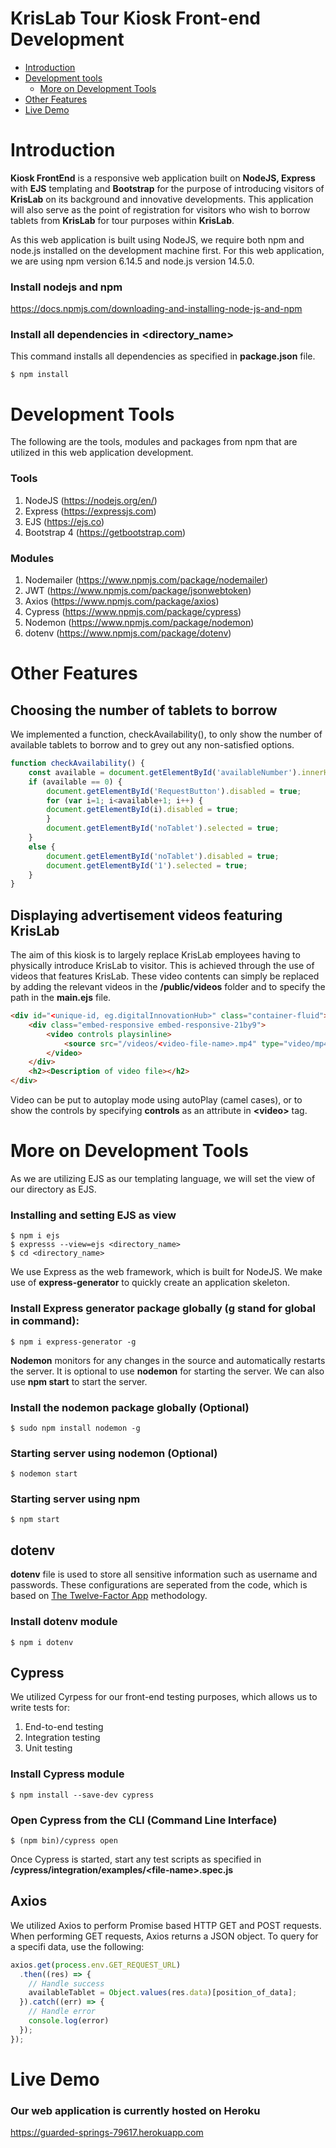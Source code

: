 KrisLab Tour Kiosk Front-end Development
========================================
- [Introduction](#introduction)
- [Development tools](#development-tools)
  - [More on Development Tools](#more-on-development-tools)
- [Other Features](#other-features)
- [Live Demo](#live-demo)


# Introduction
**Kiosk FrontEnd** is a responsive web application built on **NodeJS, Express** with **EJS** templating and **Bootstrap** for the purpose of introducing visitors of **KrisLab** on its background and innovative developments. This application will also serve as the point of registration for visitors who wish to borrow tablets from **KrisLab** for tour purposes within **KrisLab**.

As this web application is built using NodeJS, we require both npm and node.js installed on the development machine first.
For this web application, we are using npm version 6.14.5 and node.js version 14.5.0.
### Install nodejs and npm ###
https://docs.npmjs.com/downloading-and-installing-node-js-and-npm

### Install all dependencies in <directory_name> ###
This command installs all dependencies as specified in **package.json** file.
```shell_session
$ npm install
```

# Development Tools
The following are the tools, modules and packages from npm that are utilized in this web application development.
### Tools
1. NodeJS (https://nodejs.org/en/)
2. Express (https://expressjs.com)
3. EJS (https://ejs.co)
4. Bootstrap 4 (https://getbootstrap.com)

### Modules
1. Nodemailer (https://www.npmjs.com/package/nodemailer)
2. JWT (https://www.npmjs.com/package/jsonwebtoken)
3. Axios (https://www.npmjs.com/package/axios)
4. Cypress (https://www.npmjs.com/package/cypress)
5. Nodemon (https://www.npmjs.com/package/nodemon)
6. dotenv (https://www.npmjs.com/package/dotenv)

# Other Features
## Choosing the number of tablets to borrow
We implemented a function, checkAvailability(), to only show the number of available tablets to borrow and to grey out any non-satisfied options.
```javascript
function checkAvailability() {
    const available = document.getElementById('availableNumber').innerHTML;
    if (available == 0) {
        document.getElementById('RequestButton').disabled = true;
        for (var i=1; i<available+1; i++) {
        document.getElementById(i).disabled = true;
        }
        document.getElementById('noTablet').selected = true;
    }
    else {
        document.getElementById('noTablet').disabled = true;
        document.getElementById('1').selected = true;
    }
}
```
## Displaying advertisement videos featuring KrisLab
The aim of this kiosk is to largely replace KrisLab employees having to physically introduce KrisLab to visitor. This is achieved through the use of videos that features KrisLab. These video contents can simply be replaced by adding the relevant videos in the **/public/videos** folder and to specify the path in the **main.ejs** file.
```html
<div id="<unique-id, eg.digitalInnovationHub>" class="container-fluid">
    <div class="embed-responsive embed-responsive-21by9">
        <video controls playsinline>
            <source src="/videos/<video-file-name>.mp4" type="video/mp4">
        </video>
    </div>
    <h2><Description of video file></h2>
</div>
```
Video can be put to autoplay mode using autoPlay (camel cases), or to show the controls by specifying **controls** as an attribute in **\<video>** tag.

# More on Development Tools
As we are utilizing EJS as our templating language, we will set the view of our directory as EJS.
### Installing and setting EJS as view
```shell_session
$ npm i ejs
$ expresss --view=ejs <directory_name>
$ cd <directory_name>
```
We use Express as the web framework, which is built for NodeJS. We make use of **express-generator** to quickly create an application skeleton.
### Install Express generator package globally (g stand for global in command): ###
```shell_session
$ npm i express-generator -g
```
**Nodemon** monitors for any changes in the source and automatically restarts the server. It is optional to use **nodemon** for starting the server. We can also use **npm start** to start the server.
### Install the nodemon package globally (Optional)
```shell_session
$ sudo npm install nodemon -g
```
### Starting server using nodemon (Optional)
```shell_session
$ nodemon start
```
### Starting server using npm
```sell_session
$ npm start
```

## dotenv
**dotenv** file is used to store all sensitive information such as username and passwords. These configurations are seperated from the code, which is based on [The Twelve-Factor App](https://12factor.net/config) methodology.
### Install dotenv module
```shell_session
$ npm i dotenv
```

## Cypress
We utilized Cyrpess for our front-end testing purposes, which allows us to write tests for:
1. End-to-end testing
2. Integration testing
3. Unit testing
### Install Cypress module
 ```shell_session
 $ npm install --save-dev cypress
 ```
### Open Cypress from the CLI (Command Line Interface)
```shell_session
$ (npm bin)/cypress open
```
Once Cypress is started, start any test scripts as specified in **/cypress/integration/examples/\<file-name>.spec.js**

## Axios
We utilized Axios to perform Promise based HTTP GET and POST requests. When performing GET requests, Axios returns a JSON object. To query for a specifi data, use the following:
```javascript
axios.get(process.env.GET_REQUEST_URL)
  .then((res) => {
    // Handle success
    availableTablet = Object.values(res.data)[position_of_data];
  }).catch((err) => {
    // Handle error
    console.log(error)
  });
});
```


# Live Demo
### Our web application is currently hosted on Heroku
https://guarded-springs-79617.herokuapp.com
